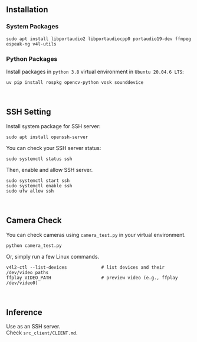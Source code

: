 ## Installation
### System Packages
    sudo apt install libportaudio2 libportaudiocpp0 portaudio19-dev ffmpeg espeak-ng v4l-utils

### Python Packages
Install packages in `python 3.8` virtual environment in `Ubuntu 20.04.6 LTS`:
    
    uv pip install rospkg opencv-python vosk sounddevice

<br>

## SSH Setting
Install system package for SSH server:

    sudo apt install openssh-server

You can check your SSH server status:

    sudo systemctl status ssh

Then, enable and allow SSH server.

    sudo systemctl start ssh
    sudo systemctl enable ssh
    sudo ufw allow ssh

<br>

## Camera Check
You can check cameras using `camera_test.py` in your virtual environment.

    python camera_test.py

Or, simply run a few Linux commands.

    v4l2-ctl --list-devices             # list devices and their /dev/video paths
    ffplay VIDEO_PATH                   # preview video (e.g., ffplay /dev/video0)

<br>

## Inference
Use as an SSH server.  
Check `src_client/CLIENT.md`.